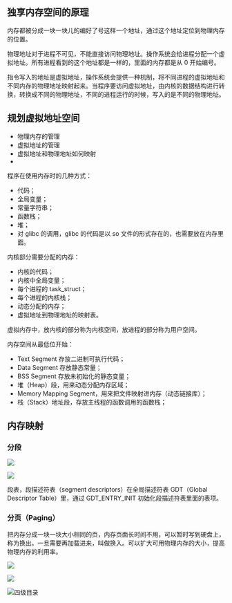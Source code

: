 ## 独享内存空间的原理

内存都被分成一块一块儿的编好了号这样一个地址，通过这个地址定位到物理内存的位置。

物理地址对于进程不可见，不能直接访问物理地址。操作系统会给进程分配一个虚拟地址。所有进程看到的这个地址都是一样的，里面的内存都是从 0 开始编号。

指令写入的地址是虚拟地址，操作系统会提供一种机制，将不同进程的虚拟地址和不同内存的物理地址映射起来。当程序要访问虚拟地址，由内核的数据结构进行转换，转换成不同的物理地址，不同的进程运行的时候，写入的是不同的物理地址。

## 规划虚拟地址空间

- 物理内存的管理
- 虚拟地址的管理
- 虚拟地址和物理地址如何映射
-

程序在使用内存时的几种方式：

- 代码；
- 全局变量；
- 常量字符串；
- 函数栈；
- 堆；
- 对 glibc 的调用，glibc 的代码是以 so 文件的形式存在的，也需要放在内存里面。

内核部分需要分配的内存：

- 内核的代码；
- 内核中全局变量；
- 每个进程的 task_struct；
- 每个进程的内核栈；
- 动态分配的内存；
- 虚拟地址到物理地址的映射表。

虚拟内存中，放内核的部分称为内核空间，放进程的部分称为用户空间。

内存空间从最低位开始：

- Text Segment 存放二进制可执行代码；
- Data Segment 存放静态常量；
- BSS Segment 存放未初始化的静态变量；
- 堆（Heap）段，用来动态分配内存区域；
- Memory Mapping Segment，用来把文件映射进内存（动态链接库）；
- 栈（Stack）地址段，存放主线程的函数调用的函数栈；

## 内存映射

### 分段

![](https://blog-1252173264.cos.ap-shanghai.myqcloud.com/1649474913707-5910dc26-70f2-42d7-aa4e-5b0907c932a1.png)

![](https://blog-1252173264.cos.ap-shanghai.myqcloud.com/1649474964609-74322673-838e-404f-8684-d8de88f5e656.png)

段表，段描述符表（segment descriptors）在全局描述符表 GDT（Global Descriptor Table）里，通过 GDT_ENTRY_INIT 初始化段描述符表里面的表项。

### 分页（Paging）

把内存分成一块一块大小相同的页，内存页面长时间不用，可以暂时写到硬盘上，称为换出。一旦需要再加载进来，叫做换入。可以扩大可用物理内存的大小，提高物理内存的利用率。

![](https://blog-1252173264.cos.ap-shanghai.myqcloud.com/1649475175767-ec4a9946-4c41-4991-8915-be83aa071148.png)

![](https://blog-1252173264.cos.ap-shanghai.myqcloud.com/1649475195036-2fe2469b-a406-4d25-9e4e-2cdd25f942e5.png)

![四级目录](https://blog-1252173264.cos.ap-shanghai.myqcloud.com/1649475249950-8d5e2a3d-bd85-4511-b384-8b96c5e28d4e.png)
